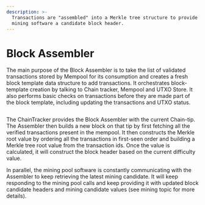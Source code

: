 ```yaml
---
description: >-
  Transactions are "assembled" into a Merkle tree structure to provide the
  mining software a candidate block header.
---
```


# Block Assembler

The main purpose of the Block Assembler is to take the list of validated transactions stored by Mempool for its consumption and creates a fresh block template data structure to add transactions. It orchestrates block-template creation by talking to Chain tracker, Mempool and UTXO Store. It also performs basic checks on transactions before they are made part of the block template, including updating the transactions and UTXO status.

<figure><img src="https://github.com/jonesjBSV/bsv-skills-center/blob/master/bsv-skills-center/bsv-protocol-documentation/.gitbook/assets/NodeAndItsOperations_Slide10.png" alt=""><figcaption></figcaption></figure>

The ChainTracker provides the Block Assembler with the current Chain-tip. The Assembler then builds a new block on that tip by first fetching all the verified transactions present in the mempool. It then constructs the Merkle root value by ordering all the transactions in first-seen order and building a Merkle tree root value from the transaction ids. Once the value is calculated, it will construct the block header based on the current difficulty value.

In parallel, the mining pool software is constantly communicating with the Assembler to keep retrieving the latest mining candidate. It will keep responding to the mining pool calls and keep providing it with updated block candidate headers and mining candidate values (see mining topic for more details).
